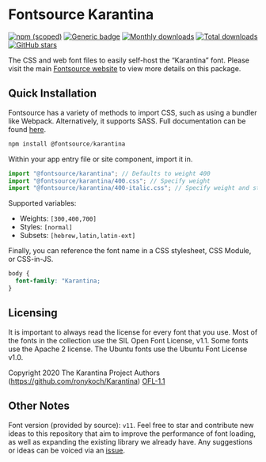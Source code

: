 # Fontsource Karantina

[![npm (scoped)](https://img.shields.io/npm/v/@fontsource/karantina?color=brightgreen)](https://www.npmjs.com/package/@fontsource/karantina) [![Generic badge](https://img.shields.io/badge/fontsource-passing-brightgreen)](https://github.com/fontsource/fontsource) [![Monthly downloads](https://badgen.net/npm/dm/@fontsource/karantina)](https://github.com/fontsource/fontsource) [![Total downloads](https://badgen.net/npm/dt/@fontsource/karantina)](https://github.com/fontsource/fontsource) [![GitHub stars](https://img.shields.io/github/stars/fontsource/fontsource.svg?style=social&label=Star)](https://github.com/fontsource/fontsource/stargazers)

The CSS and web font files to easily self-host the “Karantina” font. Please visit the main [Fontsource website](https://fontsource.org/fonts/karantina) to view more details on this package.

## Quick Installation

Fontsource has a variety of methods to import CSS, such as using a bundler like Webpack. Alternatively, it supports SASS. Full documentation can be found [here](https://fontsource.org/docs/introduction).

```javascript
npm install @fontsource/karantina
```

Within your app entry file or site component, import it in.

```javascript
import "@fontsource/karantina"; // Defaults to weight 400
import "@fontsource/karantina/400.css"; // Specify weight
import "@fontsource/karantina/400-italic.css"; // Specify weight and style

```

Supported variables:
- Weights: `[300,400,700]`
- Styles: `[normal]`
- Subsets: `[hebrew,latin,latin-ext]`

Finally, you can reference the font name in a CSS stylesheet, CSS Module, or CSS-in-JS.

```css
body {
  font-family: "Karantina;
}
```

## Licensing
It is important to always read the license for every font that you use.
Most of the fonts in the collection use the SIL Open Font License, v1.1. Some fonts use the Apache 2 license. The Ubuntu fonts use the Ubuntu Font License v1.0.

Copyright 2020 The Karantina Project Authors (https://github.com/ronykoch/Karantina)
[OFL-1.1](http://scripts.sil.org/OFL)

## Other Notes
Font version (provided by source): `v11`.
Feel free to star and contribute new ideas to this repository that aim to improve the performance of font loading, as well as expanding the existing library we already have. Any suggestions or ideas can be voiced via an [issue](https://github.com/fontsource/fontsource/issues).